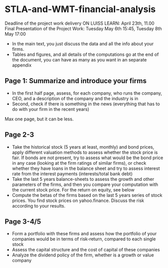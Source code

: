 # STLA-and-WMT-financial-analysis

Deadline of the project work delivery ON LUISS LEARN: April 23th, 11.00
Final Presentation of the Project Work: Tuesday May 6th 15:45, Tuesday 8th May 17:00
- In the main text, you just discuss the data and all the info about your firms.
- Tables and figures, and all details of the computations go at the end of the document, you can have as many as you want in an separate appendix
## Page 1: Summarize and introduce your firms
- In the first half page, assess, for each company, who runs the company, CEO, and a description of the company and the industry is in
- Second, check if there is something in the news (everything that has to do with your firm in the recent years)

Max one page, but it can be less. 
## Page 2-3
- Take the historical stock (5 years at least, monthly) and bond prices, apply different valuation methods to assess whether the stock price is fair. If bonds are not present, try to assess what would be the bond price in any case (looking at the firm ratings of similar firms), or check whether they have loans in the balance sheet and try to assess interest rate from the interest payments (interests/total bank debt)
- Take the last 5 years balance-sheets to assess the growth and other parameters of the firms, and then you compare your computation with the current stock price. For the return on equity, see below
- Compute the betas of the firms based on the last 5 years series of stock prices. You find stock prices on yahoo.finance. Discuss the risk according to your results.
## Page 3-4/5
- Form a portfolio with these firms and assess how the portfolio of your companies would be in terms of risk-return, compared to each single stock
- Assess the capital structure and the cost of capital of these companies
- Analyze the dividend policy of the firm, whether is a growth or value company
